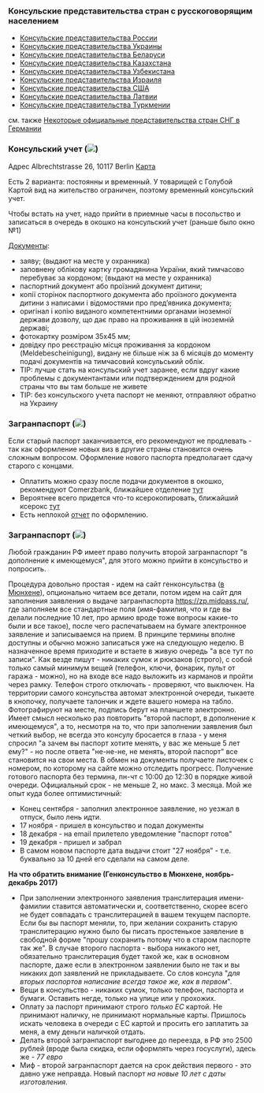 ### Консульские представительства стран с русскоговорящим населением
* [Консульские представительства России](https://russische-botschaft.ru/ru/consulate/rkzu/)
* [Консульские представительства Украины](https://germany.mfa.gov.ua/ua/embassy/contacts)
* [Консульские представительства Беларуси](http://germany.mfa.gov.by/ru/konsul/ca63e249d6901135.html)
* [Консульские представительства Казахстана](http://www.botschaft-kaz.de/ru/index.php?option=com_content&view=article&id=25&Itemid=36)
* [Консульские представительства Узбекистана](https://www.uzbekistan.de/ru/konsularabteilungRU)
* [Консульские представительства Израиля](https://embassies.gov.il/berlin/ConsularServices/Pages/Kontakt-und-Oeffnungszeiten.aspx)
* [Консульские представительства США](https://de.usembassy.gov/embassy-consulates/)
* [Консульские представительства Латвии](https://www.mfa.gov.lv/de/)
* [Консульские представительства Туркмении](https://germany.tmembassy.gov.tm/ru/contacts)

см. также [Некоторые официальные представительства стран СНГ в Германии](http://www.ruskonsulatbonn.de/ru/index.php/menu-kontakts.html?task=view&id=46)

### Консульский учет (![](https://raw.githubusercontent.com/ru-de/faq/master/files/ua.gif))
Адрес Albrechtstrasse 26, 10117 Berlin  [Карта](https://www.google.de/maps/place/Albrechtstra%C3%9Fe+26,+10117+Berlin/@52.5238574,13.3835722,17z/data=!3m1!4b1!4m2!3m1!1s0x47a851ea09f41bfb:0x23c74fb5f7a0c5da?hl=ru)

Есть 2 варианта: постоянны и временный. У товарищей с Голубой Картой вид на жительство ограничен, поэтому временный консульский учет.

Чтобы встать на учет, надо прийти в приемные часы в посольство и записаться в очередь в окошко на консульский учет (раньше было окно №1)

[Документы](http://germany.mfa.gov.ua/ua/consular-affairs/services/accounting/temporary):
- заяву; (выдают на месте у охранника)
- заповнену облікову картку громадянина України, який тимчасово перебуває за кордоном; (выдают на месте у охранника)
- паспортний документ або проїзний документ дитини;
- копії сторінок паспортного документа або проїзного документа дитини з написами і відомостями про пред’явника документа;
- оригінал і копію виданого компетентними органами іноземної держави дозволу, що дає право на проживання в цій іноземній державі;
- фотокартку розміром 35х45 мм;
- довідку про реєстрацію місця проживання за кордоном (Meldebescheinigung), видану не більше ніж за 6 місяців до моменту подачі документів на тимчасовий консульський облік.
- TIP: лучше стать на консульский учет заранее, если вдруг какие проблемы с документантами или подтверждением для родной страны что вы там больше не живете
- TIP: без консульского учета паспорт не меняют, отправляют обратно на Украину

### Загранпаспорт (![](https://raw.githubusercontent.com/ru-de/faq/master/files/ua.gif))
Если старый паспорт заканчивается, его рекомендуют не продлевать - так как оформление новых виз в другие страны становится очень сложным вопросом.
Оформление нового паспорта предполагает сдачу старого с концами.
- Оплатить можно сразу после подачи документов в окошко, рекомендуют Сomerzbank, ближайшее отделение [тут](https://www.google.de/maps/place/52%C2%B031%2724.4%22N+13%C2%B023%2702.8%22E/@52.5234585,13.3841032,19z/data=!3m1!4b1!4m2!3m1!1s0x0:0x0?hl=en)
- Вероятнее всего придется что-то ксерокопировать, ближайший ксерокс [тут](https://www.google.de/maps/place/52%C2%B031%2723.3%22N+13%C2%B022%2746.9%22E/@52.523131,13.379687,19z/data=!3m1!4b1!4m2!3m1!1s0x0:0x0?hl=en)
- Есть неплохой [отчет](https://www.facebook.com/groups/ukinim/permalink/1029186617126059/) по оформлению.


### Загранпаспорт (![](files/ru.gif))
Любой гражданин РФ имеет право получить второй загранпаспорт "в дополнение к имеющемуся", для этого можно прийти в консульство и попросить.

Процедура довольно простая - идем на сайт генконсульства ([в Мюнхене](https://rusconsmchn.mid.ru)), опционально читаем все детали, потом идем на сайт для заполнения заявления о выдаче загранпаспорта https://zp.midpass.ru/, где заполняем все стандартные поля (имя-фамилия, что и где вы делали последние 10 лет, про армию вроде тоже вопросы какие-то были и все такое), после чего распечатываем на бумаге электронное заявление и записываемся на прием. В принципе термины вполне доступны и обычно можно записаться уже на следующую неделю.
В назначенное время приходите и встаете в живую очередь "а все тут по записи". Как везде пишут - никаких сумок и рюкзаков (строго), с собой только самый минимум вещей (телефон, ключи, фонарик, пульт от гаража - можно), но на входе все надо выложить из карманов и пройти через рамку. Телефон строго отключать - проверяют, что выключен. На территории самого консульства автомат электронной очереди, тыкаете в кнопочку, получаете талончик и ждете вашего номера на табло.
Фотографируют на месте, подпись берут на планшете электронно. Имеет смысл несколько раз повторить "второй паспорт, в дополнение к имеющемуся", а то, несмотря на то, что при заполнении заявления был четкий выбор, не всегда это консулу бросается в глаза - у меня спросил "а зачем вы паспорт хотите менять, у вас же меньше 5 лет ему?" - но после ответа "не-не-не, не менять, второй паспорт" все становится на свои места. В обмен на документы получаете листочек с номером, по которому на сайте можно отследить прогресс. Получение готового паспорта без термина, пн-чт с 10:00 до 12:30 в порядке живой очереди. Официальный срок - не меньше 2, но макс. 3 месяца. Мой же опыт куда более оптимистичный:
- Конец сентября - заполнил электронное заявление, но уезжал в отпуск, было лень идти.
- 17 ноября - пришел в консульство и подал документы
- 18 декабря - на email прилетело уведомление "паспорт готов"
- 19 декабря - пришел и забрал
- В самом новом паспорте дата выдачи стоит "27 ноября" - т.е. буквально за 10 дней его сделали на самом деле.

**На что обратить внимание (Генконсульство в Мюнхене, ноябрь-декабрь 2017)**

* При заполнении электронного заявления транслитерация имени-фамилии ставится автоматически и, соответственно, скорее всего не будет совпадать с транслитерацией в вашем текущем паспорте. Если бы вы паспорт меняли, то, при желании сохранить старую транслитерацию нужно было бы писать простенькое заявление в свободной форме "прошу сохранить потому что в старом паспорте так же". В случае второго паспорта - выбора никакого нет, обязательно транслитерация будет такой же, как в основном паспорте, даже если в электронном заявлении было не так и вы никаких доп заявлений не прикладываете. Со слов консула "*для вторых паспортов написание всегда такое же, как в первом*".
* Вещи в консульство - никаких сумок, только телефон, паспорта и бумаги. Оставить негде, только на улице или у прохожих.
* Оплату за паспорт принимают строго *только ЕС* картой. Не принимают наличку, не принимают нормальные карты. Пришлось искать человека в очереди с ЕС картой и просить его заплатить за меня, а ему деньги наличкой отдать.
* Делать второй загранпаспорт выгоднее до переезда, в РФ это 2500 рублей (вроде была скидка, если оформлять через госуслуги), здесь же - *77 евро*
* Миф - второй загранпаспорт дается на срок действия первого - это давно уже неправда. Новый паспорт *на новые 10 лет с даты изготовления*.
